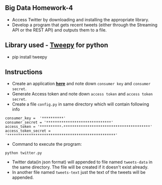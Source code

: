 ## Big Data Homework-4

- Access Twitter by downloading and installing the appropriate library.
- Develop a program that gets recent tweets (either through the Streaming API or the REST API) and outputs them to
a file.

## Library used - [Tweepy](https://github.com/tweepy/tweepy) for python
- pip install tweepy

## Instructions
- Create an application [**here**](https://apps.twitter.com/) and note down `consumer key` and `consumer secret`.
- Generate Access token and note down `access token` and `access token secret`.
- Create a file `config.py` in same directory which will contain following info
```
consumer_key =  '**********'
consumer_secret = '******************************'
access_token = '**********-****************************************'
access_token_secret = '**************************************************'
```
- Command to execute the program:
```
python twitter.py
```
- Twitter data(in json format) will appended to file named `tweets-data` in the same directory. The file will be created if it doesn't exist already.
- In another file named `tweets-text` just the text of the tweets will be appended.